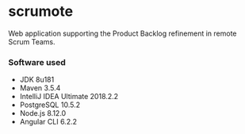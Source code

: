 # scrumote
Web application supporting the Product Backlog refinement in remote Scrum Teams.

### Software used
- JDK 8u181
- Maven 3.5.4
- IntelliJ IDEA Ultimate 2018.2.2
- PostgreSQL 10.5.2
- Node.js 8.12.0
- Angular CLI 6.2.2